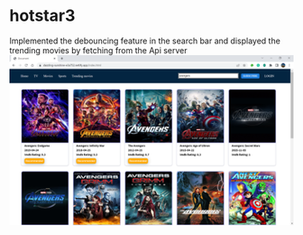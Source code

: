 # hotstar3
Implemented the debouncing feature in the search bar and displayed the trending movies by fetching from the Api server
![image](https://github.com/Vamsi4612/hotstar3/blob/main/Screenshot%20(33).png)
